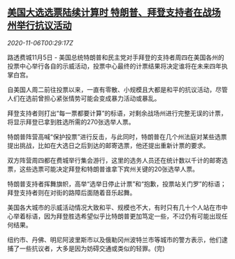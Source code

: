 <!--1604625794000-->
[美国大选选票陆续计算时 特朗普、拜登支持者在战场州举行抗议活动](https://cn.reuters.com/article/usa-election-protests-1105-thur-idCNKBS27M02K)
------

<div><i>2020-11-06T00:29:17Z</i></div><p>路透费城11月5日 - 美国总统特朗普和民主党对手拜登的支持者周四在美国各州的投票中心举行各自的示威活动，投票中心最终的计票结果将决定谁将在未来四年执掌白宫。</p><p>自美国人周二前往投票以来，一直有零散、小规模且大都是和平的抗议活动，尽管人们在选前曾担心紧张情势可能会变成暴力活动或暴乱。</p><p>拜登支持者则打出“每一票都要计算”的标语，对剩余战场州进行完整无误的计票，将显示拜登已拿到胜选所需的270张选举人票。</p><p>特朗普阵营高喊“保护投票”进行反击，与此同时，特朗普在几个州法庭对某些选票提出挑战，比如在大选日之后到达的邮寄选票，他还提出重新计票的要求。</p><p>双方阵营周四都在费城举行集会游行，这里的选务人员还在统计数以千计的邮寄选票，这些选票可能决定拜登和特朗普谁拿下宾州关键的20张选举人票。</p><p>特朗普支持者挥舞旗帜，高举“选举日停止计票”和“抱歉，投票站关门罗”的标语；拜登支持者则在对街的路障后面随着音乐起舞。</p><p>美国各大城市的示威活动情况大致和平、规模也不大，有时只有几十个人站在市中心举着标语，因为拜登胜选希望似乎比特朗普更加笃定一些，不过仍有可能出现任何结果。</p><p>纽约市、丹佛、明尼阿波里斯市以及俄勒冈州波特兰市等城市的警方表示，他们逮捕了一些抗议者，大多是因为妨碍交通或类似的轻罪。(完)</p>
